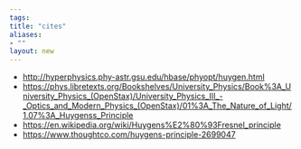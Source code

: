 ```yaml
---
tags: 
title: "cites"
aliases:
- ""
layout: new
---
```


- http://hyperphysics.phy-astr.gsu.edu/hbase/phyopt/huygen.html
- https://phys.libretexts.org/Bookshelves/University_Physics/Book%3A_University_Physics_(OpenStax)/University_Physics_III_-_Optics_and_Modern_Physics_(OpenStax)/01%3A_The_Nature_of_Light/1.07%3A_Huygenss_Principle
- https://en.wikipedia.org/wiki/Huygens%E2%80%93Fresnel_principle
- https://www.thoughtco.com/huygens-principle-2699047